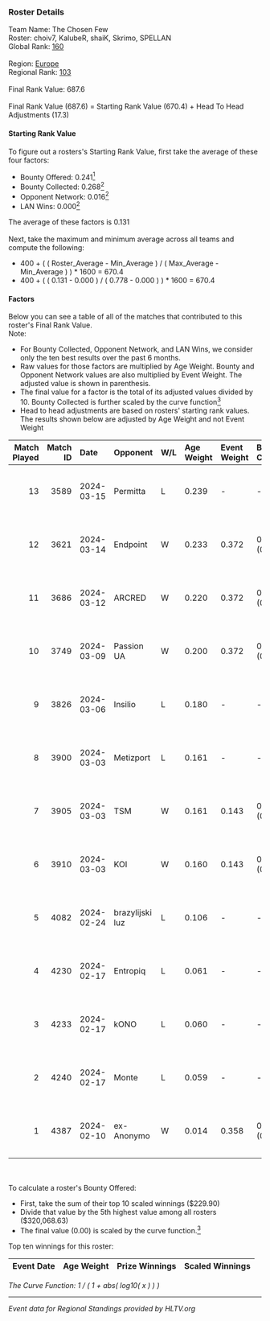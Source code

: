 ### Roster Details<br />
Team Name: The Chosen Few<br />
Roster: choiv7, KalubeR, shaiK, Skrimo, SPELLAN<br />
Global Rank: [160](../../standings_global_2024_08_06.md)<br />
<br />
Region: [Europe]( ../../standings_europe_2024_08_06.md)<br />
Regional Rank: [103]( ../../standings_europe_2024_08_06.md)<br />
<br />
Final Rank Value:  687.6<br />
<br />
Final Rank Value (687.6) = Starting Rank Value (670.4) + Head To Head Adjustments (17.3)<br />

#### Starting Rank Value<br />
To figure out a rosters's Starting Rank Value, first take the average of these four factors:<br />
- Bounty Offered: 0.241[<sup>1</sup>](#table2)
- Bounty Collected: 0.268[<sup>2</sup>](#table1)
- Opponent Network: 0.016[<sup>2</sup>](#table1)
- LAN Wins: 0.000[<sup>2</sup>](#table1)

The average of these factors is 0.131<br />
<br />
Next, take the maximum and minimum average across all teams and compute the following:<br />
- 400 + ( ( Roster_Average - Min_Average ) / ( Max_Average - Min_Average ) ) * 1600 = 670.4
- 400 + ( ( 0.131 - 0.000 ) / ( 0.778 - 0.000 ) ) * 1600 = 670.4


#### Factors<br />
Below you can see a table of all of the matches that contributed to this roster's Final Rank Value.<br />
Note:<br />

- For Bounty Collected, Opponent Network, and LAN Wins, we consider only the ten best results over the past 6 months.
- Raw values for those factors are multiplied by Age Weight. Bounty and Opponent Network values are also multiplied by Event Weight. The adjusted value is shown in parenthesis.
- The final value for a factor is the total of its adjusted values divided by 10. Bounty Collected is further scaled by the curve function[<sup>3</sup>](#curveFunction)
- Head to head adjustments are based on rosters' starting rank values. The results shown below are adjusted by Age Weight and not Event Weight
<span id="table1"></span><br />


| Match Played | Match ID | Date       | Opponent        | W/L | Age Weight | Event Weight | Bounty Collected | Opponent Network | LAN Wins  | H2H Adj. | Roster                                  |
| -: | -: | :- | :- | :- | :- | :- | :- | :- | :- | -: | :- |
|           13 |     3589 | 2024-03-15 | Permitta        | L   | 0.239      | -            | -                | -                | -         |    -1.15 | choiv7, KalubeR, shaiK, Skrimo, SPELLAN |
|           12 |     3621 | 2024-03-14 | Endpoint        | W   | 0.233      | 0.372        | 0.012 (0.001)    | 0.540 (0.047)    | 0 (0.000) |     5.60 | choiv7, KalubeR, shaiK, Skrimo, SPELLAN |
|           11 |     3686 | 2024-03-12 | ARCRED          | W   | 0.220      | 0.372        | 0.041 (0.003)    | 0.369 (0.030)    | 0 (0.000) |     5.45 | choiv7, KalubeR, shaiK, Skrimo, SPELLAN |
|           10 |     3749 | 2024-03-09 | Passion UA      | W   | 0.200      | 0.372        | 0.173 (0.013)    | 1.000 (0.074)    | 0 (0.000) |     5.73 | choiv7, KalubeR, shaiK, Skrimo, SPELLAN |
|            9 |     3826 | 2024-03-06 | Insilio         | L   | 0.180      | -            | -                | -                | -         |    -1.26 | choiv7, KalubeR, shaiK, Skrimo, SPELLAN |
|            8 |     3900 | 2024-03-03 | Metizport       | L   | 0.161      | -            | -                | -                | -         |    -1.07 | choiv7, KalubeR, shaiK, Skrimo, SPELLAN |
|            7 |     3905 | 2024-03-03 | TSM             | W   | 0.161      | 0.143        | 0.005 (0.000)    | 0.043 (0.001)    | 0 (0.000) |     2.54 | choiv7, KalubeR, shaiK, Skrimo, SPELLAN |
|            6 |     3910 | 2024-03-03 | KOI             | W   | 0.160      | 0.143        | 0.058 (0.001)    | 0.356 (0.008)    | 0 (0.000) |     4.59 | choiv7, KalubeR, shaiK, Skrimo, SPELLAN |
|            5 |     4082 | 2024-02-24 | brazylijski luz | L   | 0.106      | -            | -                | -                | -         |    -1.10 | choiv7, KalubeR, shaiK, Skrimo, SPELLAN |
|            4 |     4230 | 2024-02-17 | Entropiq        | L   | 0.061      | -            | -                | -                | -         |    -1.28 | choiv7, KalubeR, shaiK, Skrimo, SPELLAN |
|            3 |     4233 | 2024-02-17 | kONO            | L   | 0.060      | -            | -                | -                | -         |    -0.59 | choiv7, KalubeR, shaiK, Skrimo, SPELLAN |
|            2 |     4240 | 2024-02-17 | Monte           | L   | 0.059      | -            | -                | -                | -         |    -0.27 | choiv7, KalubeR, shaiK, Skrimo, SPELLAN |
|            1 |     4387 | 2024-02-10 | ex-Anonymo      | W   | 0.014      | 0.358        | 0.000 (0.000)    | 0.000 (0.000)    | 0 (0.000) |     0.08 | choiv7, KalubeR, shaiK, Skrimo, SPELLAN |

<br />
<span id="table2"></span><br />
To calculate a roster's Bounty Offered:<br />

- First, take the sum of their top 10 scaled winnings ($229.90)
- Divide that value by the 5th highest value among all rosters ($320,068.63)
- The final value (0.00) is scaled by the curve function.[<sup>3</sup>](#curveFunction)

Top ten winnings for this roster:<br />

| Event Date | Age Weight | Prize Winnings | Scaled Winnings |
| :- | -: | :- | :- |


<span id="curveFunction"></span>_The Curve Function: 1 / ( 1 + abs( log10( x ) ) )_<br />

---
_Event data for Regional Standings provided by HLTV.org_<br />

